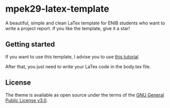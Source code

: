 # mpek29-latex-template

A beautiful, simple and clean LaTex template for ENIB students who want to write a project report.
If you like the template, give it a star!


## Getting started

If you want to use this template, I advise you to use [this tutorial](https://mpek29.github.io/learning/technical/use_template_sharelatex/)

After that, you just need to write your LaTex code in the body.tex file.

## License

The theme is available as open source under the terms of the [GNU General Public License v3.0](https://github.com/mpek29/mpek29-latex-template/blob/master/LICENSE).
